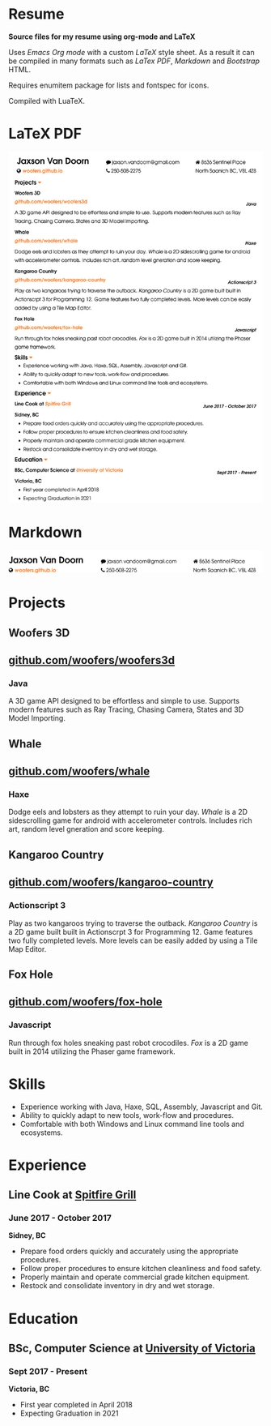 
# Resume

**Source files for my resume using org-mode and LaTeX**

Uses *Emacs Org mode* with a custom *LaTeX* style sheet.  As a result it can be compiled in many formats such as *LaTex PDF*, *Markdown* and *Bootstrap* HTML.

Requires enumitem package for lists and fontspec for icons.

Compiled with LuaTeX.

# LaTeX PDF

[![alt text](./screenshots/example.png "Resume")](./latex/resume.pdf)

# Markdown

[![alt text](./screenshots/header_left.png "Jaxson Van Doorn")](https://woofers.github.io/)

# Projects

## Woofers 3D

## [github.com/woofers/woofers3d](https://github.com/woofers/woofers3d)

### Java

A 3D game API designed to be effortless and simple to use.
Supports modern features such as Ray Tracing, Chasing Camera, States and 3D Model Importing.

## Whale

## [github.com/woofers/whale](https://github.com/woofers/whale)

### Haxe

Dodge eels and lobsters as they attempt to ruin your day.
*Whale* is a 2D sidescrolling game for android with accelerometer controls.  Includes rich art, random level gneration and score keeping.

## Kangaroo Country

## [github.com/woofers/kangaroo-country](https://github.com/woofers/kangaroo-country)

### Actionscript 3

Play as two kangaroos trying to traverse the outback.
*Kangaroo Country* is a 2D game built built in Actionscrpt 3 for Programming 12. Game features two fully completed levels. More levels can be easily added by using a Tile Map Editor.

## Fox Hole

## [github.com/woofers/fox-hole](https://github.com/woofers/fox-hole)

### Javascript

Run through fox holes sneaking past robot crocodiles.
*Fox* is a 2D game built in 2014 utilizing the Phaser game framework.

# Skills

-   Experience working with Java, Haxe, SQL, Assembly, Javascript and Git.
-   Ability to quickly adapt to new tools, work-flow and procedures.
-   Comfortable with both Windows and Linux command line tools and ecosystems.

# Experience

## Line Cook at [Spitfire Grill](https://www.spitfiregrill.ca/)

### June 2017 - October 2017

**Sidney, BC**
-   Prepare food orders quickly and accurately using the appropriate procedures.
-   Follow proper procedures to ensure kitchen cleanliness and food safety.
-   Properly maintain and operate commercial grade kitchen equipment.
-   Restock and consolidate inventory in dry and wet storage.

# Education

## BSc, Computer Science at [University of Victoria](https://www.uvic.ca/)

### Sept 2017 - Present

**Victoria, BC**
-   First year completed in April 2018
-   Expecting Graduation in 2021
